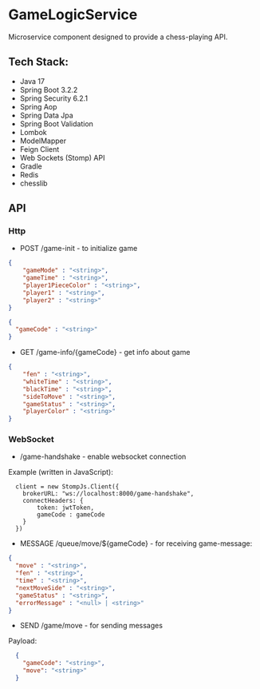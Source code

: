 # GameLogicService

Microservice component designed to provide a chess-playing API.

## Tech Stack:
- Java 17
- Spring Boot 3.2.2
- Spring Security 6.2.1
- Spring Aop 
- Spring Data Jpa 
- Spring Boot Validation
- Lombok
- ModelMapper
- Feign Client
- Web Sockets (Stomp) API
- Gradle
- Redis
- chesslib

## API

### Http

- POST /game-init - to initialize game

```json
{
    "gameMode" : "<string>",
    "gameTime" : "<string>",
    "player1PieceColor" : "<string>",
    "player1" : "<string>",
    "player2" : "<string>"
}
```

```json
{
  "gameCode" : "<string>"
}
```

- GET /game-info/{gameCode} - get info about game

```json
{
    "fen" : "<string>",
    "whiteTime" : "<string>",
    "blackTime" : "<string>",
    "sideToMove" : "<string>",
    "gameStatus" : "<string>",
    "playerColor" : "<string>"
}
```

### WebSocket

- /game-handshake - enable websocket connection

Example (written in JavaScript):

```
  client = new StompJs.Client({
    brokerURL: "ws://localhost:8000/game-handshake",
    connectHeaders: {
        token: jwtToken,
        gameCode : gameCode
    }
  })
```
- MESSAGE /queue/move/${gameCode} - for receiving game-message:

```json
{
  "move" : "<string>",
  "fen" : "<string>",
  "time" : "<string>",
  "nextMoveSide" : "<string>",
  "gameStatus" : "<string>",
  "errorMessage" : "<null> | <string>"
}
```

- SEND /game/move - for sending messages

Payload:

```json
  {
    "gameCode": "<string>",
    "move": "<string>"
  }
```

